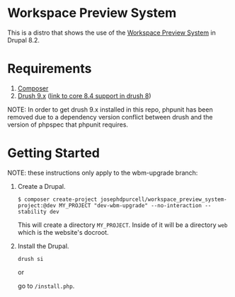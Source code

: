 # Workspace Preview System

This is a distro that shows the use of the [Workspace Preview System](https://www.drupal.org/node/2675680) in Drupal 8.2.

# Requirements

1. [Composer](https://getcomposer.org/)
2. [Drush 9.x](https://www.drush.org/) ([link to core 8.4 support in drush 8](https://www.drupal.org/node/2874827))

NOTE: In order to get drush 9.x installed in this repo, phpunit has been removed due to a dependency version conflict between drush and the version of phpspec that phpunit requires.

# Getting Started

NOTE: these instructions only apply to the wbm-upgrade branch:

1. Create a Drupal.

    ```
    $ composer create-project josephdpurcell/workspace_preview_system-project:@dev MY_PROJECT "dev-wbm-upgrade" --no-interaction --stability dev
    ```

    This will create a directory `MY_PROJECT`. Inside of it will be a directory `web` which is the website's docroot.

2. Install the Drupal.

    ```
    drush si
    ```

    or

    go to `/install.php`.
